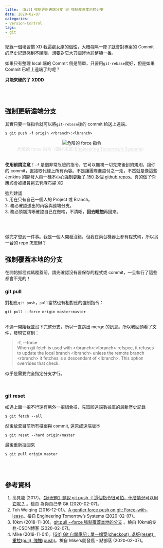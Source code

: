 ```yaml
---
title: 【Git】強制更新遠端分支 與 強制覆蓋本地的分支
date: 2020-02-07
categories:
- Version-Control
tags:
- git
--- 
```


紀錄一個壞習慣 XD 我這處女座的個性，大概每隔一陣子就會對專案的 Commit 的歷史紀錄感到不順眼，想要對它大刀闊斧地診整頓一番。
 
如果只有整理 local 端的 Commit 倒是簡單，只要用`git-rebase`就好，但是如果 Commit 已經上遠端了的呢？
 
**只能來硬的了 XDDD**

<!--more-->
<br><br>

## 強制更新遠端分支
其實只要一條指令就可以將`git-rebase`後的 commit 給送上遠端。

```shell
$ git push -f origin <rbranch>:<lbranch> 
```

<center> <img src="https://miro.medium.com/max/500/0*XaLzNzYkA6PZjbl9.jpg" alt="危險的 force 指令"></center>
<center style="color:Gainsboro;">危險的 force 指令（圖片來源: <a href="https://estl.tech/a-gentler-force-push-on-git-force-with-lease-fb15701218df" style="color:Gainsboro;">Engineering Tomorrow’s Systems</a>）</center>
<br>

**使用前請注意！**`-f` 是個非常危險的指令，它可以無視一切先來後到的規則，讓你的 commit，直接取代線上所有內容。不是讓團隊進度付之一炬，不然就是像這些 Jenkins 的開發人員一樣[不小心強制更新了 150 多個 github repos](https://groups.google.com/forum/#!searchin/jenkinsci-dev/force$20push/jenkinsci-dev/-myjRIPcVwU/mrwn8VkyXagJ)。真的做了你應該會被組員拖去套麻布袋 XD
<br>

<div class="alert info"> 
<div class="head">強烈建議</div>
1. 用在只有自己一個人的 Project 或 Branch。<br>
2. 務必確認送出的內容與遠端分支。<br>
3. 務必頭腦清晰確認自己在做啥，不清晰，<b>回去睡飽</b>再回來。<br>
</div>

<br><br> 

做完才想到一件事。我是一個人開發沒錯，但我在兩台機器上都有程式碼，所以另一台的 repo 怎麼辦？

## 強制覆蓋本地的分支
在開始抓程式碼覆蓋前，請先確認沒有要保存的程式或 commit，一旦執行了這些都會不見的！
<br>

### git pull
對相應`git push`，`pull`當然也有相對應的強制指令：
```shell
git pull --force origin master:master
```

<br> 不過一開始我並沒下完整分支，所以一直跳出 merge 的訊息。所以我回頭看了文件，發現它寫到：

> -f, --force <br>
> When git fetch is used with \<rbranch\>:\<lbranch\> refspec, it refuses to update the local  branch \<lbranch\> unless the remote branch \<rbranch\> it fetches is a descendant of  \<lbranch\>. This option overrides that check.

似乎是需要完全指定分支才行。

<br>

### git reset
如過上面一招不行還有另外一招組合技，先取回遠端數據庫的最新歷史記錄
```shell
$ git fetch --all 
```   

然後放棄目前所有檔案與 commit, 還原成遠端版本
```shell
$ git reset --hard origin/master
```

最後重新拉回來
```shell
$ git pull origin master
```

<br><br> 

## 參考資料 
1. 高見龍 (2017)。[【狀況題】聽說 git push -f 這個指令很可怕，什麼情況可以用它呢？](https://gitbook.tw/chapters/github/using-force-push.html) 。檢自 為你自己學 Git (2020-02-07)。
2. Toh Weiqing (2016-12-01)。[A gentler force push on git: Force-with-lease](https://estl.tech/a-gentler-force-push-on-git-force-with-lease-fb15701218df)。檢自 Engineering Tomorrow’s Systems (2020-02-07)。
3. 10km (2018-11-30)。[git:pull --force 強制覆蓋本地的分支](https://blog.csdn.net/10km/article/details/84669270) 。檢自 10km的专栏-CSDN博客 (2020-02-07)。
4. Mike (2019-11-04)。[[Git] Git 自學筆記 : 單一檔案(checkout) ,退版(reset) ,重拉(pull), 強推(push)](https://dotblogs.com.tw/michaelfang/2016/09/07/git-reset-log-reflog)。檢自 Mike's開發瘋 - 點部落 (2020-02-07)。